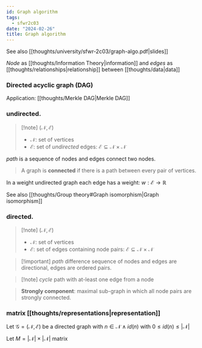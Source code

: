 ```yaml
---
id: Graph algorithm
tags:
  - sfwr2c03
date: "2024-02-26"
title: Graph algorithm
---
```


See also [[thoughts/university/sfwr-2c03/graph-algo.pdf|slides]]

*Node* as [[thoughts/Information Theory|information]] and *edges* as [[thoughts/relationships|relationship]] between [[thoughts/data|data]]

### Directed acyclic graph (DAG)

Application: [[thoughts/Merkle DAG|Merkle DAG]]

### undirected.

> [!note] $(\mathcal{N}, \mathcal{E})$
> - $\mathcal{N}$: set of vertices
> - $\mathcal{E}$: set of _undirected_ edges: $\mathcal{E} \subseteq \mathcal{N} \times \mathcal{N}$

_path_ is a sequence of nodes and edges connect two nodes.

> A graph is **connected** if there is a path between every pair of vertices.

In a weight undirected graph each edge has a weight: $w: \mathcal{E} \to \mathbb{R}$

See also [[thoughts/Group theory#Graph isomorphism|Graph isomorphism]]

### directed.

> [!note] $(\mathcal{N}, \mathcal{E})$
> - $\mathcal{N}$: set of vertices
> - $\mathcal{E}$: set of edges containing node pairs: $\mathcal{E} \subseteq \mathcal{N} \times \mathcal{N}$

> [!important] _path_ difference
> sequence of nodes and edges are directional, edges are ordered pairs.

> [!note] _cycle_
> path with at-least one edge from a node

> **Strongly component**: maximal sub-graph in which all node pairs are strongly connected.

### matrix [[thoughts/representations|representation]]

Let $\mathcal{G} = (\mathcal{N}, \mathcal{E})$ be a directed graph with $n \in \mathcal{N} \land id(n) \text{ with } 0 \leq id(n) \leq |\mathcal{N}|$

Let $M = | \mathcal{N} | \times | \mathcal{N} |$ matrix
